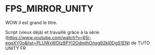 # FPS_MIRROR_UNITY
WOW il est grand le titre.

Script (vieux déjà) et travaillé grâce à la série (https://www.youtube.com/watch?v=65i-egqXY0o&list=PLUWxWDlz8PYI2OdmIhOnxg92kl0DgS1EN) de TUTO UNITY FR
